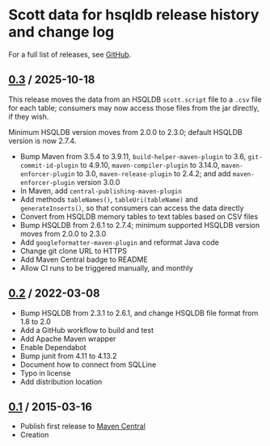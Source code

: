 # Scott data for hsqldb release history and change log

For a full list of releases, see
<a href="https://github.com/julianhyde/scott-data-hsqldb/releases">GitHub</a>.

## <a href="https://github.com/julianhyde/scott-data-hsqldb/releases/tag/scott-data-hsqldb-0.3">0.3</a> / 2025-10-18

This release moves the data from an HSQLDB `scott.script` file to a
`.csv` file for each table; consumers may now access those files from
the jar directly, if they wish.

Minimum HSQLDB version moves from 2.0.0 to 2.3.0; default HSQLDB
version is now 2.7.4.

* Bump Maven from 3.5.4 to 3.9.11,
  `build-helper-maven-plugin` to 3.6,
  `git-commit-id-plugin` to 4.9.10,
  `maven-compiler-plugin` to 3.14.0,
  `maven-enforcer-plugin` to 3.0,
  `maven-release-plugin` to 2.4.2;
  and add `maven-enforcer-plugin` version 3.0.0
* In Maven, add `central-publishing-maven-plugin`
* Add methods `tableNames()`, `tableUri(tableName)` and
  `generateInserts()`, so that consumers can access the data directly
* Convert from HSQLDB memory tables to text tables based on CSV files
* Bump HSQLDB from 2.6.1 to 2.7.4; minimum supported HSQLDB version moves
  from 2.0.0 to 2.3.0
* Add `googleformatter-maven-plugin` and reformat Java code
* Change git clone URL to HTTPS
* Add Maven Central badge to README
* Allow CI runs to be triggered manually, and monthly

## <a href="https://github.com/julianhyde/scott-data-hsqldb/releases/tag/scott-data-hsqldb-0.2">0.2</a> / 2022-03-08

* Bump HSQLDB from 2.3.1 to 2.6.1, and change HSQLDB file format from 1.8 to 2.0
* Add a GitHub workflow to build and test
* Add Apache Maven wrapper
* Enable Dependabot
* Bump junit from 4.11 to 4.13.2
* Document how to connect from SQLLine
* Typo in license
* Add distribution location

## <a href="https://github.com/julianhyde/scott-data-hsqldb/releases/tag/scott-data-hsqldb-0.1">0.1</a> / 2015-03-16

* Publish first release to <a href="http://search.maven.org/">Maven Central</a>
* Creation
